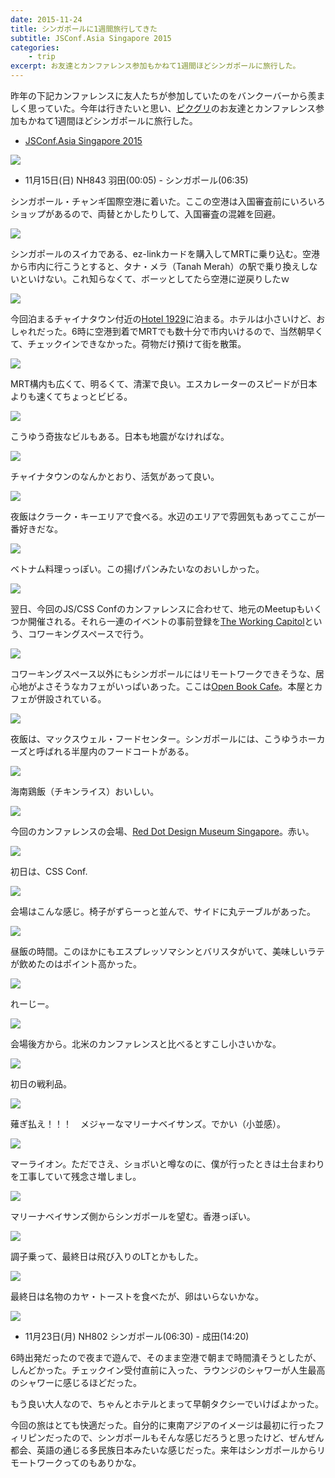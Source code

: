 ```yaml
---
date: 2015-11-24
title: シンガポールに1週間旅行してきた
subtitle: JSConf.Asia Singapore 2015
categories: 
    - trip
excerpt: お友達とカンファレンス参加もかねて1週間ほどシンガポールに旅行した。
---
```


昨年の下記カンファレンスに友人たちが参加していたのをバンクーバーから羨ましく思っていた。今年は行きたいと思い、[ピクグリ](https://www.pxgrid.com/)のお友達とカンファレンス参加もかねて1週間ほどシンガポールに旅行した。

- [JSConf.Asia Singapore 2015](http://2015.jsconf.asia/)

![](/mol/images/2015/singapore/00.jpg)

- 11月15日(日) NH843 羽田(00:05) - シンガポール(06:35)

シンガポール・チャンギ国際空港に着いた。ここの空港は入国審査前にいろいろショップがあるので、両替とかしたりして、入国審査の混雑を回避。

![](/mol/images/2015/singapore/01.jpg)

シンガポールのスイカである、ez-linkカードを購入してMRTに乗り込む。空港から市内に行こうとすると、タナ・メラ（Tanah Merah）の駅で乗り換えしないといけない。これ知らなくて、ボーッとしてたら空港に逆戻りしたｗ

![](/mol/images/2015/singapore/02.jpg)

今回泊まるチャイナタウン付近の[Hotel 1929](http://www.hotel1929.com/)に泊まる。ホテルは小さいけど、おしゃれだった。6時に空港到着でMRTでも数十分で市内いけるので、当然朝早くて、チェックインできなかった。荷物だけ預けて街を散策。

![](/mol/images/2015/singapore/03.jpg)

MRT構内も広くて、明るくて、清潔で良い。エスカレーターのスピードが日本よりも速くてちょっとビビる。

![](/mol/images/2015/singapore/04.jpg)

こうゆう奇抜なビルもある。日本も地震がなければな。

![](/mol/images/2015/singapore/05.jpg)

チャイナタウンのなんかとおり、活気があって良い。

![](/mol/images/2015/singapore/07.jpg)

夜飯はクラーク・キーエリアで食べる。水辺のエリアで雰囲気もあってここが一番好きだな。

![](/mol/images/2015/singapore/06.jpg)

ベトナム料理っっぽい。この揚げパンみたいなのおいしかった。

![](/mol/images/2015/singapore/08.jpg)

翌日、今回のJS/CSS Confのカンファレンスに合わせて、地元のMeetupもいくつか開催される。それら一連のイベントの事前登録を[The Working Capitol](https://www.theworkingcapitol.com/en)という、コワーキングスペースで行う。

![](/mol/images/2015/singapore/09.jpg)

コワーキングスペース以外にもシンガポールにはリモートワークできそうな、居心地がよさそうなカフェがいっぱいあった。ここは[Open Book Cafe](https://www.yelp.co.jp/biz/open-book-cafe-singapore)。本屋とカフェが併設されている。

![](/mol/images/2015/singapore/10.jpg)

夜飯は、マックスウェル・フードセンター。シンガポールには、こうゆうホーカーズと呼ばれる半屋内のフードコートがある。

![](/mol/images/2015/singapore/11.jpg)

海南鶏飯（チキンライス）おいしい。

![](/mol/images/2015/singapore/12.jpg)

今回のカンファレンスの会場、[Red Dot Design Museum Singapore](http://www.museum.red-dot.sg/)。赤い。

![](/mol/images/2015/singapore/13.jpg)

初日は、CSS Conf.

![](/mol/images/2015/singapore/14.jpg)

会場はこんな感じ。椅子がずらーっと並んで、サイドに丸テーブルがあった。

![](/mol/images/2015/singapore/15.jpg)

昼飯の時間。このほかにもエスプレッソマシンとバリスタがいて、美味しいラテが飲めたのはポイント高かった。

![](/mol/images/2015/singapore/16.jpg)

れーじー。

![](/mol/images/2015/singapore/17.jpg)

会場後方から。北米のカンファレンスと比べるとすこし小さいかな。

![](/mol/images/2015/singapore/18.jpg)

初日の戦利品。

![](/mol/images/2015/singapore/19.jpg)

薙ぎ払え！！！　メジャーなマリーナベイサンズ。でかい（小並感）。

![](/mol/images/2015/singapore/20.jpg)

マーライオン。ただでさえ、ショボいと噂なのに、僕が行ったときは土台まわりを工事していて残念さ増しまし。

![](/mol/images/2015/singapore/21.jpg)

マリーナベイサンズ側からシンガポールを望む。香港っぽい。

![](/mol/images/2015/singapore/22.jpg)

調子乗って、最終日は飛び入りのLTとかもした。

![](/mol/images/2015/singapore/23.jpg)

最終日は名物のカヤ・トーストを食べたが、卵はいらないかな。

![](/mol/images/2015/singapore/24.jpg)

- 11月23日(月) NH802 シンガポール(06:30) - 成田(14:20)

6時出発だったので夜まで遊んで、そのまま空港で朝まで時間潰そうとしたが、しんどかった。チェックイン受付直前に入った、ラウンジのシャワーが人生最高のシャワーに感じるほどだった。

もう良い大人なので、ちゃんとホテルとまって早朝タクシーでいけばよかった。

今回の旅はとても快適だった。自分的に東南アジアのイメージは最初に行ったフィリピンだったので、シンガポールもそんな感じだろうと思ったけど、ぜんぜん都会、英語の通じる多民族日本みたいな感じだった。来年はシンガポールからリモートワークってのもありかな。

